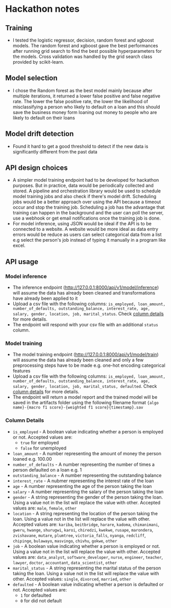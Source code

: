 # Hackathon notes

## Training

- I tested the logistic regressor, decision, random forest and xgboost models. The random forest and xgboost gave the best performances after running grid search to find the best possible hyperparameters for the models. Cross validation was handled by the grid search class provided by scikit-learn.

## Model selection

- I chose the Random forest as the best model mainly because after multiple iterations, it returned a lower false positive and false negative rate. The lower the false positive rate, the lower the likelihood of misclassifying a person who likely to default on a loan and this should save the business money form loaning out money to people who are likely to default on their loans

## Model drift detection

- Found it hard to get a good threshold to detect if the new data is significantly different from the past data

## API design choices

- A simpler model training endpoint had to be developed for hackathon purposes. But in practice, data would be periodically collected and stored. A pipeline and orchestration library would be used to schedule model training jobs and also check if there's model drift. Scheduling jobs would be a better approach over using the API because a timeout occur and stop the training job. Scheduling a job has the advantage that training can happen in the background and the user can poll the server, use a webhook or get email notifications once the training job is done.
- For model inference, using JSON would be ideal if the API is to be connected to a website. A website would be more ideal as data entry errors would be reduce as users can select categorical data from a list e.g select the person's job instead of typing it manually in a program like excel.

## API usage

### Model inference

- The inference endpoint (http://127.0.0.1:8000/api/v1/model/inference) will assume the data has already been cleaned and transformations have already been applied to it
- Upload a csv file with the following columns: `is_employed, loan_amount, number_of_defaults, outstanding_balance, interest_rate, age, salary, gender, location, job, marital_status`. Check [column details](#column-details) for more details.
- The endpoint will respond with your csv file with an additional `status` column.

### Model training

- The model training endpoint (http://127.0.0.1:8000/api/v1/model/train) will assume the data has already been cleaned and only a few preprocessing steps have to be made e.g. one-hot encoding categorical features
- Upload a csv file with the following columns: `is_employed, loan_amount, number_of_defaults, outstanding_balance, interest_rate, age, salary, gender, location, job, marital_status, defaulted`. Check [column details](#column-details) for more details.
- The endpoint will return a model report and the trained model will be saved in the artifacts folder using the following filename format `{algo name}-{macro f1 score}-{weighted f1 score}{timestamp}.sav`

### Column Details

- `is_employed` - A boolean value indicating whether a person is employed or not. Accepted values are:
  - `true` for employed
  - `false` for unemployed
- `loan_amount` - A number representing the amount of money the person loaned e.g. 100.00
- `number_of_defaults` - A number representing the number of times a person defaulted on a loan e.g. 1
- `outstanding_balance` - A number representing the outstanding balance
- `interest_rate` - A nubmer representing the interest rate of the loan
- `age` - A number representing the age of the person taking the loan
- `salary` - A number representing the salary of the person taking the loan
- `gender` - A string representing the gender of the person taking the loan. Using a value not in the list will replace the value with other. Accepted values are: `male`, `female`, `other`
- `location` - A string representing the location of the person taking the loan. Using a value not in the list will replace the value with other. Accepted values are: `kariba`, `beitbridge`, `harare`, `kadoma`, `chimanimani`, `gweru`, `hwange`, `shurugwi`, `karoi`, `chiredzi`, `kwekwe`, `rusape`, `marondera`, `zvishavane`, `mutare`, `plumtree`, `victoria_falls`, `nyanga`, `redcliff`, `chipinge`, `bulawayo`, `masvingo`, `chivhu`, `gokwe`, `other`
- `job` - A boolean value indicating whether a person is employed or not. Using a value not in the list will replace the value with other. Accepted values are: `data_analyst`, `software_developer`, `nurse`, `engineer`, `teacher`, `lawyer`, `doctor`, `accountant`, `data_scientist`, `other`
- `marital_status` - A string representing the marital status of the person taking the loan. Using a value not in the list will replace the value with other. Accepted values: `single`, `divorced`, `married`, `other`
- `defaulted` - A boolean value indicating whether a person is defaulted or not. Accepted values are:
  - `1` for defaulted
  - `0` for did not default
